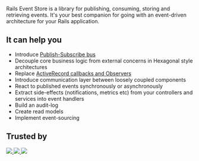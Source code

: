 <p class="mb-6 mt-12">
Rails Event Store is a library for publishing, consuming, storing and retrieving events. It's your best companion for going with an event-driven architecture for your Rails application.
</p>

<h2 class="uppercase tracking-tight text-grey mt-12 mb-4">It can help you</h2>
<ul class="list-reset mb-6">
    <li>Introduce <a href="/docs/pubsub/">Publish-Subscribe bus</a></li>
    <li>Decouple core business logic from external concerns in Hexagonal style architectures</li>
    <li>Replace <a href="http://blog.arkency.com/2016/05/domain-events-over-active-record-callbacks/"> ActiveRecord callbacks and Observers</a></li>
    <li>Introduce communication layer between loosely coupled components</li>
    <li>React to published events synchronously or asynchronously</li>
    <li>Extract side-effects (notifications, metrics etc) from your controllers and services into event handlers</li>
    <li>Build an audit-log</li>
    <li>Create read models</li>
    <li>Implement event-sourcing</li>
</ul>

<h2 class="uppercase tracking-tight text-grey mt-12 mb-6">Trusted by</h2>
<div class="flex flex-wrap">
    <a style="background: none" class="h-32 sm:px-4 md:px-12 w-full sm:w-1/3 flex items-center" href="https://billetto.co.uk">
        <img class="company__logo w-48 sm:w-64" src="/images/billetto_logo.svg" />
    </a>
    <a style="background: none" class="h-32 sm:-mt-2 sm:px-4 md:px-12 w-full sm:w-1/3 flex items-center" href="https://zencargo.com">
        <img class="company__logo w-48 sm:w-64" src="/images/zencargo_logo.png" />
    </a>
    <a style="background: none" class="h-32 sm:-mt-4 md:-mt-4 sm:px-4 md:px-12 w-full sm:w-1/3 flex items-center" href="https://acatus.com">
        <img class="company__logo w-48 sm:w-64" src="/images/acatus_logo.svg" />
    </a>
</div>
